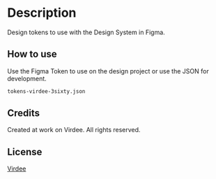 # Description

Design tokens to use with the Design System in Figma.

## How to use

Use the Figma Token to use on  the design project or use the JSON for development.

```bash
tokens-virdee-3sixty.json
```

## Credits

Created at work on Virdee. All rights reserved. 

## License

[Virdee](https://virdee.io/)

